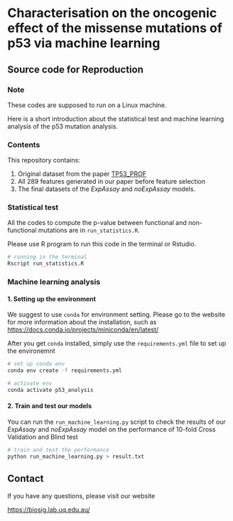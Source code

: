 # Characterisation on the oncogenic effect of the missense mutations of p53 via machine learning

## Source code for Reproduction

### Note

These codes are supposed to run on a Linux machine.

Here is a short introduction about the statistical test and machine learning analysis of the p53 mutation analysis.

### Contents

This repository contains:

1. Original dataset from the paper [TP53_PROF](https://academic.oup.com/bib/article/23/2/bbab524/6510957)
2. All 289 features generated in our paper before feature selection
3. The final datasets of the *ExpAssay* and *noExpAssay* models.


### Statistical test

All the codes to compute the p-value between functional and non-functional mutations are in `run_statistics.R`. 

Please use R program to run this code in the terminal or Rstudio.

```bash
# running in the terminal
Rscript run_statistics.R
```

### Machine learning analysis

#### 1. Setting up the environment

We suggest to use `conda` for environment setting. Please go to the website for more information about the installation, such as https://docs.conda.io/projects/miniconda/en/latest/

After you get `conda` installed, simply use the `requirements.yml` file to set up the environemnt

```bash
# set up conda env
conda env create -f requirements.yml

# activate env
conda activate p53_analysis
```

#### 2. Train and test our models

You can run the `run_machine_learning.py` script to check the results of our *ExpAssay* and *noExpAssay* model on the performance of 10-fold Cross Validation and Blind test

```bash
# train and test the performance
python run_machine_learning.py > result.txt
```

## Contact

If you have any questions, please visit our website 

https://biosig.lab.uq.edu.au/




